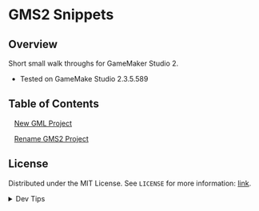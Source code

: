 # GMS2 Snippets


<!-- OVERVIEW -->
## Overview

Short small walk throughs for GameMaker Studio 2.
  

* Tested on GameMake Studio 2.3.5.589

<!-- TOC -->
## Table of Contents
<kbd></kbd> &nbsp;&nbsp; [New GML Project](new-gml/README.md#user-content-new-gml-project) <br>

<kbd></kbd> &nbsp;&nbsp; [Rename GMS2 Project](rename-project/README.md#user-content-rename-gms2-project) <br>



<!-- LICENSE -->
## License
Distributed under the MIT License. See `LICENSE` for more information: [link](LICENSE).


</p>
</details>
<details><summary>Dev Tips</summary>
make git m="add commit message"
</details>

